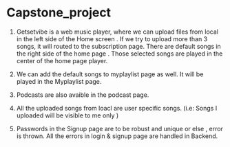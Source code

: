 # Capstone_project
1. Getsetvibe is a web music player, where we can upload files from local in the left side of the Home screen . If we try to upload more than 3 songs, it will routed to the subscription page. There are default songs in the right side of the home page . Those selected songs are played in the center of the home page player. 

2. We can add the default songs to myplaylist page as well. It will be played in the Myplaylist page.

3. Podcasts are also avaible in the podcast page.

4. All the uploaded songs from loacl are user specific songs. (i.e: Songs I uploaded will be visible to me only )

5. Passwords in the Signup page are to be robust and unique or else , error is thrown. All the errors in login & signup page are handled in Backend. 


